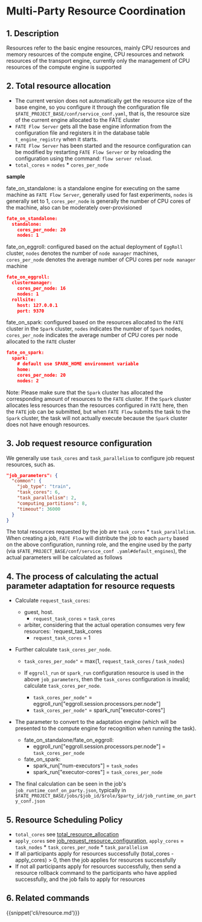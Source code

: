 # Multi-Party Resource Coordination

## 1. Description

Resources refer to the basic engine resources, mainly CPU resources and memory resources of the compute engine, CPU resources and network resources of the transport engine, currently only the management of CPU resources of the compute engine is supported

## 2. Total resource allocation

- The current version does not automatically get the resource size of the base engine, so you configure it through the configuration file `$FATE_PROJECT_BASE/conf/service_conf.yaml`, that is, the resource size of the current engine allocated to the FATE cluster
- `FATE Flow Server` gets all the base engine information from the configuration file and registers it in the database table `t_engine_registry` when it starts.
- `FATE Flow Server` has been started and the resource configuration can be modified by restarting `FATE Flow Server` or by reloading the configuration using the command: `flow server reload`.
- `total_cores` = `nodes` * `cores_per_node`

**sample**

fate_on_standalone: is a standalone engine for executing on the same machine as `FATE Flow Server`, generally used for fast experiments, `nodes` is generally set to 1, `cores_per_node` is generally the number of CPU cores of the machine, also can be moderately over-provisioned

```json
fate_on_standalone:
  standalone:
    cores_per_node: 20
    nodes: 1
```

fate_on_eggroll: configured based on the actual deployment of `EggRoll` cluster, `nodes` denotes the number of `node manager` machines, `cores_per_node` denotes the average number of CPU cores per `node manager` machine

```json
fate_on_eggroll:
  clustermanager:
    cores_per_node: 16
    nodes: 1
  rollsite:
    host: 127.0.0.1
    port: 9370
```

fate_on_spark: configured based on the resources allocated to the `FATE` cluster in the `Spark` cluster, `nodes` indicates the number of `Spark` nodes, `cores_per_node` indicates the average number of CPU cores per node allocated to the `FATE` cluster

```json
fate_on_spark:
  spark:
    # default use SPARK_HOME environment variable
    home:
    cores_per_node: 20
    nodes: 2
```

Note: Please make sure that the `Spark` cluster has allocated the corresponding amount of resources to the `FATE` cluster. If the `Spark` cluster allocates less resources than the resources configured in `FATE` here, then the `FATE` job can be submitted, but when `FATE Flow` submits the task to the `Spark` cluster, the task will not actually execute because the `Spark` cluster does not have enough resources.

## 3. Job request resource configuration

We generally use ``task_cores`` and ``task_parallelism`` to configure job request resources, such as.

```json
"job_parameters": {
  "common": {
    "job_type": "train",
    "task_cores": 6,
    "task_parallelism": 2,
    "computing_partitions": 8,
    "timeout": 36000
  }
}
```

The total resources requested by the job are `task_cores` * `task_parallelism`. When creating a job, `FATE Flow` will distribute the job to each `party` based on the above configuration, running role, and the engine used by the party (via `$FATE_PROJECT_BASE/conf/service_conf .yaml#default_engines`), the actual parameters will be calculated as follows

## 4. The process of calculating the actual parameter adaptation for resource requests

- Calculate `request_task_cores`:
  - guest, host.
    - `request_task_cores` = `task_cores`
  - arbiter, considering that the actual operation consumes very few resources: `request_task_cores
    - `request_task_cores` = 1

- Further calculate `task_cores_per_node`.
  - `task_cores_per_node"` = max(1, `request_task_cores` / `task_nodes`)

  - If `eggroll_run` or `spark_run` configuration resource is used in the above `job_parameters`, then the `task_cores` configuration is invalid; calculate `task_cores_per_node`.
    - `task_cores_per_node"` = eggroll_run["eggroll.session.processors.per.node"]
    - `task_cores_per_node"` = spark_run["executor-cores"]

- The parameter to convert to the adaptation engine (which will be presented to the compute engine for recognition when running the task).
  - fate_on_standalone/fate_on_eggroll:
    - eggroll_run["eggroll.session.processors.per.node"] = `task_cores_per_node`
  - fate_on_spark:
    - spark_run["num-executors"] = `task_nodes`
    - spark_run["executor-cores"] = `task_cores_per_node`

- The final calculation can be seen in the job's `job_runtime_conf_on_party.json`, typically in `$FATE_PROJECT_BASE/jobs/$job_id/$role/$party_id/job_runtime_on_party_conf.json `

## 5. Resource Scheduling Policy

- `total_cores` see [total_resource_allocation](#2-total-resource-allocation)
- `apply_cores` see [job_request_resource_configuration](#3-job-request-resource-configuration), `apply_cores` = `task_nodes` * `task_cores_per_node` * `task_parallelism`
- If all participants apply for resources successfully (total_cores - apply_cores) > 0, then the job applies for resources successfully
- If not all participants apply for resources successfully, then send a resource rollback command to the participants who have applied successfully, and the job fails to apply for resources

## 6. Related commands

{{snippet('cli/resource.md')}}
